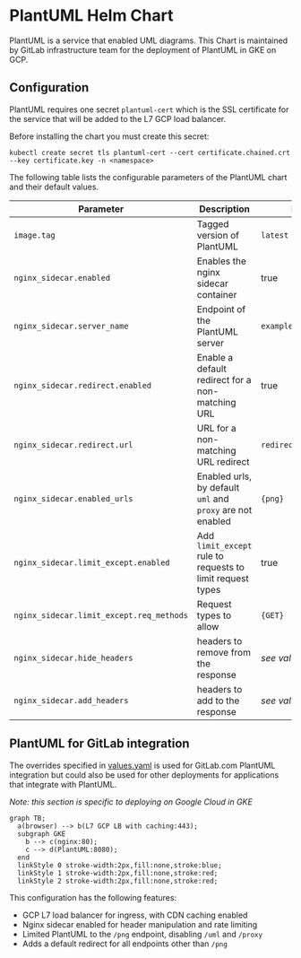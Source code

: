 # PlantUML Helm Chart

PlantUML is a service that enabled UML diagrams. This Chart is maintained by
GitLab infrastructure team for the deployment of PlantUML in GKE on GCP.

## Configuration

PlantUML requires one secret `plantuml-cert` which is the SSL certificate
for the service that will be added to the L7 GCP load balancer.

Before installing the chart you must create this secret:

```
kubectl create secret tls plantuml-cert --cert certificate.chained.crt --key certificate.key -n <namespace>
```

The following table lists the configurable parameters of the PlantUML chart
and their default values.

| Parameter | Description | Default |
| --------- | ----------- | ------- |
| `image.tag` | Tagged version of PlantUML | `latest` |
| `nginx_sidecar.enabled` | Enables the nginx sidecar container | true |
| `nginx_sidecar.server_name` | Endpoint of the PlantUML server | `example.com` |
| `nginx_sidecar.redirect.enabled` | Enable a default redirect for a non-matching URL | true |
| `nginx_sidecar.redirect.url` | URL for a non-matching URL redirect | `redirect.example.com` |
| `nginx_sidecar.enabled_urls` | Enabled urls, by default `uml` and `proxy` are not enabled | `{png}` |
| `nginx_sidecar.limit_except.enabled` | Add `limit_except` rule to requests to limit request types | true |
| `nginx_sidecar.limit_except.req_methods` | Request types to allow | `{GET}` |
| `nginx_sidecar.hide_headers` | headers to remove from the response | _see values.yaml_ |
| `nginx_sidecar.add_headers` | headers to add to the response | _see values.yaml_ |

## PlantUML for GitLab integration

The overrides specified in [values.yaml](https://gitlab.com/gitlab-com/gl-infra/k8s-workloads/plantuml/blob/cf72fbd3d2a54faf2e94c543b709cc9d6e595267/values.yaml)
is used for GitLab.com PlantUML integration but could also be used for other
deployments for applications that integrate with PlantUML.

_Note: this section is specific to deploying on Google Cloud in GKE_

```mermaid
graph TB;
  a(browser) --> b(L7 GCP LB with caching:443);
  subgraph GKE
    b --> c(nginx:80);
    c --> d(PlantUML:8080);
  end
  linkStyle 0 stroke-width:2px,fill:none,stroke:blue;
  linkStyle 1 stroke-width:2px,fill:none,stroke:red;
  linkStyle 2 stroke-width:2px,fill:none,stroke:red;
```

This configuration has the following features:

* GCP L7 load balancer for ingress, with CDN caching enabled
* Nginx sidecar enabled for header manipulation and rate limiting
* Limited PlantUML to the `/png` endpoint, disabling `/uml` and `/proxy`
* Adds a default redirect for all endpoints other than `/png`
